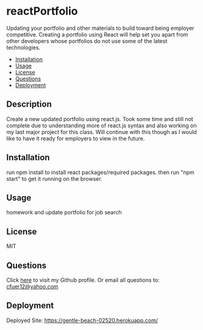 # reactPortfolio
Updating your portfolio and other materials to build toward being employer competitive. Creating a portfolio using React will help set you apart from other developers whose portfolios do not use some of the latest technologies.
  
  * [Installation](#installation)
  * [Usage](#usage)
  * [License](#license)
  * [Questions](#questions)
  * [Deployment](#deployment)
  
  ## Description
  Create a new updated portfolio using react.js. Took some time and still not complete due to understanding more of react.js syntax and also working on my last major project for this class. Will continue with this though as I would like to have it ready for employers to view in the future.
  
  ## Installation
  run npm install to install react packages/required packages. then run "npm start" to get it running on the browser.
  
  ## Usage
  homework and update portfolio for job search
  
  ## License
  MIT
  
  ## Questions
  Click [here](https://github.com/cfuer12) to visit my Github profile.
  Or email all questions to: cfuer12@yahoo.com

  ## Deployment
  Deployed Site:
  https://gentle-beach-02520.herokuapp.com/
